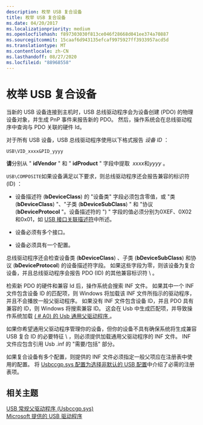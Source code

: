 ```yaml
---
description: 枚举 USB 复合设备
title: 枚举 USB 复合设备
ms.date: 04/20/2017
ms.localizationpriority: medium
ms.openlocfilehash: f897303030f813ce046f28668d041ee374a70887
ms.sourcegitcommit: 15caaf6d943135efcaf9975927ff3933957acd5d
ms.translationtype: MT
ms.contentlocale: zh-CN
ms.lasthandoff: 08/27/2020
ms.locfileid: "88968558"
---
```

# <a name="enumeration-of-usb-composite-devices"></a>枚举 USB 复合设备


当新的 USB 设备连接到主机时，USB 总线驱动程序会为设备创建 (PDO) 的物理设备对象，并生成 PnP 事件来报告新的 PDO。 然后，操作系统会在总线驱动程序中查询与 PDO 关联的硬件 Id。

对于所有 USB 设备，USB 总线驱动程序使用以下格式报告 *设备 ID* ：

`USB\VID_xxxx&PID_yyyy`

**请**分别从 " **idVendor** " 和 " **idProduct** " 字段中提取  *xxxx*和*yyyy* 。

 

`USB\COMPOSITE`如果设备满足以下要求，则总线驱动程序还会报告兼容的标识符 (ID) ：

-   设备描述符 (**bDeviceClass**) 的 "设备类" 字段必须包含零值，或 "类 (**bDeviceClass**) "、"子类 (**bDeviceSubClass**) " 和 "协议 (**bDeviceProtocol** "。设备描述符的 ") " 字段的值必须分别为0XEF、0X02 和0x01，如 [USB 接口关联描述符](usb-interface-association-descriptor.md)中所述。

-   设备必须有多个接口。

-   设备必须具有一个配置。

总线驱动程序还会检查设备类 (**bDeviceClass**) 、子类 (**bDeviceSubClass**) 和协议 (**bDeviceProtocol**) 的设备描述符字段。 如果这些字段为零，则该设备为复合设备，并且总线驱动程序会报告 PDO (ID) 的其他兼容标识符 \\ 。

检索新 PDO 的硬件和兼容 Id 后，操作系统会搜索 INF 文件。 如果其中一个 INF 文件包含设备 ID 的匹配项，则 Windows 将加载该 INF 文件所指示的驱动程序，并且不会播放一般父驱动程序。 如果没有 INF 文件包含设备 ID，并且 PDO 具有兼容的 ID，则 Windows 将搜索兼容 ID。 这会在 Usb 中生成匹配项，并导致操作系统加载 [ ( # A0) 的 Usb 通用父驱动程序 ](usb-common-class-generic-parent-driver.md)。

如果你希望通用父驱动程序管理你的设备，但你的设备不具有确保系统将生成兼容 USB 复合 ID 的必要特征 \\ ，则必须提供加载通用父驱动程序的 INF 文件。 INF 文件应包含引用 Usb .inf 的 "需要/包括" 部分。

如果复合设备有多个配置，则提供的 INF 文件必须指定一般父项应在注册表中使用的配置。 将 [Usbccgp.sys 配置为选择非默认的 USB 配置](selecting-the-configuration-for-a-multiple-interface--composite--usb-d.md)中介绍了必需的注册表项。

## <a name="related-topics"></a>相关主题
[USB 常规父驱动程序 (Usbccgp.sys)](usb-common-class-generic-parent-driver.md)  
[Microsoft 提供的 USB 驱动程序](system-supplied-usb-drivers.md)  



